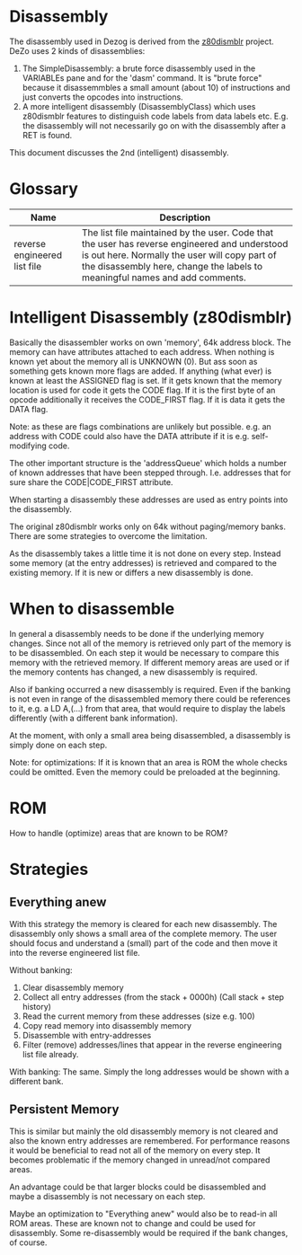 # Disassembly

The disassembly used in Dezog is derived from the [z80dismblr](https://github.com/maziac/z80dismblr) project.
DeZo uses 2 kinds of disassemblies:
1. The SimpleDisassembly: a brute force disassembly used in the VARIABLEs pane and for the 'dasm' command.
It is "brute force" because it disassemmbles a small amount (about 10) of instructions and just converts the opcodes into instructions.
2. A more intelligent disassembly (DisassemblyClass) which uses z80dismblr features to distinguish code labels from data labels etc. E.g. the disassembly will not necessarily go on with the disassembly after a RET is found.

This document discusses the 2nd (intelligent) disassembly.

# Glossary

| Name | Description |
|------|-------------|
| reverse engineered list file | The list file maintained by the user. Code that the user has reverse engineered and understood is out here. Normally the user will copy part of the disassembly here, change the labels to meaningful names and add comments. |


# Intelligent Disassembly (z80dismblr)

Basically the disassembler works on own 'memory', 64k address block.
The memory can have attributes attached to each address.
When nothing is known yet about the memory all is UNKNOWN (0).
But ass soon as something gets known more flags are added.
If anything (what ever) is known at least the ASSIGNED flag is set.
If it gets known that the memory location is used for code it gets the CODE flag.
If it is the first byte of an opcode additionally it receives the CODE_FIRST flag.
If it is data it gets the DATA flag.

Note: as these are flags combinations are unlikely but possible. e.g. an address with CODE could also have the DATA attribute if it is e.g. self-modifying code.

The other important structure is the 'addressQueue' which holds a number of known addresses that have been stepped through. I.e. addresses that for sure share the CODE|CODE_FIRST attribute.

When starting a disassembly these addresses are used as entry points into the disassembly.

The original z80dismblr works only on 64k without paging/memory banks.
There are some strategies to overcome the limitation.

As the disassembly takes a little time it is not done on every step.
Instead some memory (at the entry addresses) is retrieved and compared to the existing memory.
If it is new or differs a new disassembly is done.


# When to disassemble

In general a disassembly needs to be done if the underlying memory changes.
Since not all of the memory is retrieved only part of the memory is to be disassembled.
On each step it would be necessary to compare this memory with the retrieved memory.
If different memory areas are used or if the memory contents has changed, a new disassembly is required.

Also if banking occurred a new disassembly is required.
Even if the banking is not even in range of the disassembled memory there could be references to it, e.g. a LD A,(...) from that area, that would require to display the labels differently (with a different bank information).

At the moment, with only a small area being disassembled, a disassembly is simply done on each step.

Note: for optimizations: If it is known that an area is ROM the whole checks could be omitted. Even the memory could be preloaded at the beginning.


# ROM

How to handle (optimize) areas that are known to be ROM?


# Strategies

## Everything anew

With this strategy the memory is cleared for each new disassembly.
The disassembly only shows a small area of the complete memory.
The user should focus and understand a (small) part of the code and then move it into the reverse engineered list file.

Without banking:
1. Clear disassembly memory
2. Collect all entry addresses (from the stack + 0000h) (Call stack + step history)
3. Read the current memory from these addresses (size e.g. 100)
4. Copy read memory into disassembly memory
5. Disassemble with entry-addresses
6. Filter (remove) addresses/lines that appear in the reverse engineering list file already.

With banking:
The same.
Simply the long addresses would be shown with a different bank.


## Persistent Memory

This is similar but mainly the old disassembly memory is not cleared and also the known entry addresses are remembered.
For performance reasons it would be beneficial to read not all of the memory on every step.
It becomes problematic if the memory changed in unread/not compared areas.

An advantage could be that larger blocks could be disassembled and maybe a disassembly is not necessary on each step.

Maybe an optimization to "Everything anew" would also be to read-in all ROM areas.
These are known not to change and could be used for disassembly.
Some re-disassembly would be required if the bank changes, of course.


